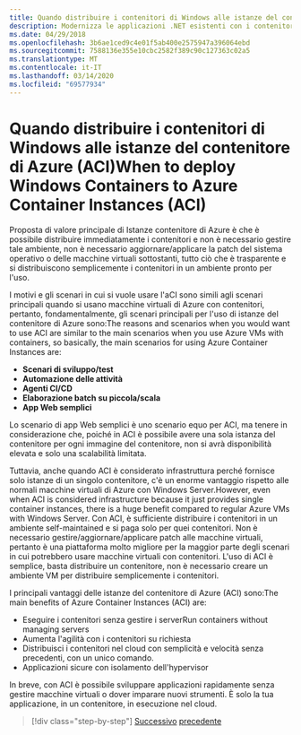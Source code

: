 ```yaml
---
title: Quando distribuire i contenitori di Windows alle istanze del contenitore di Azure (ACI)When to deploy Windows Containers to Azure Container Instances (ACI)
description: Modernizza le applicazioni .NET esistenti con i contenitori di Azure Cloud e Windows . Quando distribuire i contenitori di Windows alle istanze del contenitore di Azure (ACI)When to deploy Windows Containers to Azure Container Instances (ACI)
ms.date: 04/29/2018
ms.openlocfilehash: 3b6ae1ced9c4e01f5ab400e2575947a396064ebd
ms.sourcegitcommit: 7588136e355e10cbc2582f389c90c127363c02a5
ms.translationtype: MT
ms.contentlocale: it-IT
ms.lasthandoff: 03/14/2020
ms.locfileid: "69577934"
---
```

# <a name="when-to-deploy-windows-containers-to-azure-container-instances-aci"></a>Quando distribuire i contenitori di Windows alle istanze del contenitore di Azure (ACI)When to deploy Windows Containers to Azure Container Instances (ACI)

Proposta di valore principale di Istanze contenitore di Azure è che è possibile distribuire immediatamente i contenitori e non è necessario gestire tale ambiente, non è necessario aggiornare/applicare la patch del sistema operativo o delle macchine virtuali sottostanti, tutto ciò che è trasparente e si distribuiscono semplicemente i contenitori in un ambiente pronto per l'uso.

I motivi e gli scenari in cui si vuole usare l'aCI sono simili agli scenari principali quando si usano macchine virtuali di Azure con contenitori, pertanto, fondamentalmente, gli scenari principali per l'uso di istanze del contenitore di Azure sono:The reasons and scenarios when you would want to use ACI are similar to the main scenarios when you use Azure VMs with containers, so basically, the main scenarios for using Azure Container Instances are:

- **Scenari di sviluppo/test**
- **Automazione delle attività**
- **Agenti CI/CD**
- **Elaborazione batch su piccola/scala**
- **App Web semplici**

Lo scenario di app Web semplici è uno scenario equo per ACI, ma tenere in considerazione che, poiché in ACI è possibile avere una sola istanza del contenitore per ogni immagine del contenitore, non si avrà disponibilità elevata e solo una scalabilità limitata.

Tuttavia, anche quando ACI è considerato infrastruttura perché fornisce solo istanze di un singolo contenitore, c'è un enorme vantaggio rispetto alle normali macchine virtuali di Azure con Windows Server.However, even when ACI is considered infrastructure because it just provides single container instances, there is a huge benefit compared to regular Azure VMs with Windows Server. Con ACI, è sufficiente distribuire i contenitori in un ambiente self-maintained e si paga solo per quei contenitori. Non è necessario gestire/aggiornare/applicare patch alle macchine virtuali, pertanto è una piattaforma molto migliore per la maggior parte degli scenari in cui potrebbero usare macchine virtuali con contenitori. L'uso di ACI è semplice, basta distribuire un contenitore, non è necessario creare un ambiente VM per distribuire semplicemente i contenitori.

I principali vantaggi delle istanze del contenitore di Azure (ACI) sono:The main benefits of Azure Container Instances (ACI) are:

- Eseguire i contenitori senza gestire i serverRun containers without managing servers
- Aumenta l'agilità con i contenitori su richiesta
- Distribuisci i contenitori nel cloud con semplicità e velocità senza precedenti, con un unico comando.
- Applicazioni sicure con isolamento dell'hypervisor

In breve, con ACI è possibile sviluppare applicazioni rapidamente senza gestire macchine virtuali o dover imparare nuovi strumenti. È solo la tua applicazione, in un contenitore, in esecuzione nel cloud.

> [!div class="step-by-step"]
> [Successivo](when-to-deploy-windows-containers-to-azure-vms-iaas-cloud.md)
> [precedente](when-to-deploy-windows-containers-to-azure-container-service-kubernetes.md)
